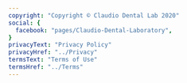```yaml
---
copyright: "Copyright © Claudio Dental Lab 2020"
social: {
  facebook: "pages/Claudio-Dental-Laboratory",
}
privacyText: "Privacy Policy"
privacyHref: "../Privacy"
termsText: "Terms of Use"
termsHref: "../Terms"
---
```

